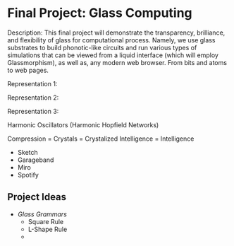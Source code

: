 # Final Project: Glass Computing

Description: This final project will demonstrate the transparency, brilliance, and flexibility of glass for computational process. Namely, we use glass substrates to build phonotic-like circuits and run various types of simulations that can be viewed from a liquid interface (which will employ Glassmorphism), as well as, any modern web browser. From bits and atoms to web pages.

Representation 1: 

Representation 2:

Representation 3:

Harmonic Oscillators (Harmonic Hopfield Networks)

Compression = Crystals = Crystalized Intelligence = Intelligence

* Sketch
* Garageband
* Miro
* Spotify


## Project Ideas
* *Glass Grammars*
  * Square Rule
  * L-Shape Rule
  * 